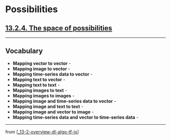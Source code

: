 # Possibilities

## [**13.2.4.** The space of possibilities](https://livebook.manning.com/book/deep-learning-with-javascript/chapter-13/111)

---

## **Vocabulary**

- **Mapping vector to vector** -
- **Mapping image to vector** -
- **Mapping time-series data to vector** -
- **Mapping text to vector** -
- **Mapping text to text** -
- **Mapping images to text** -
- **Mapping images to images** -
- **Mapping image and time-series data to vector** -
- **Mapping image and text to text** -
- **Mapping image and vector to image** -
- **Mapping time-series data and vector to time-series data** -

---
from [[_13-2-overview-dl-algo-tf-js]]

[//begin]: # "Autogenerated link references for markdown compatibility"
[_13-2-overview-dl-algo-tf-js]: _13-2-overview-dl-algo-tf-js.md "🎓 DL Algo TF.js"
[//end]: # "Autogenerated link references"
